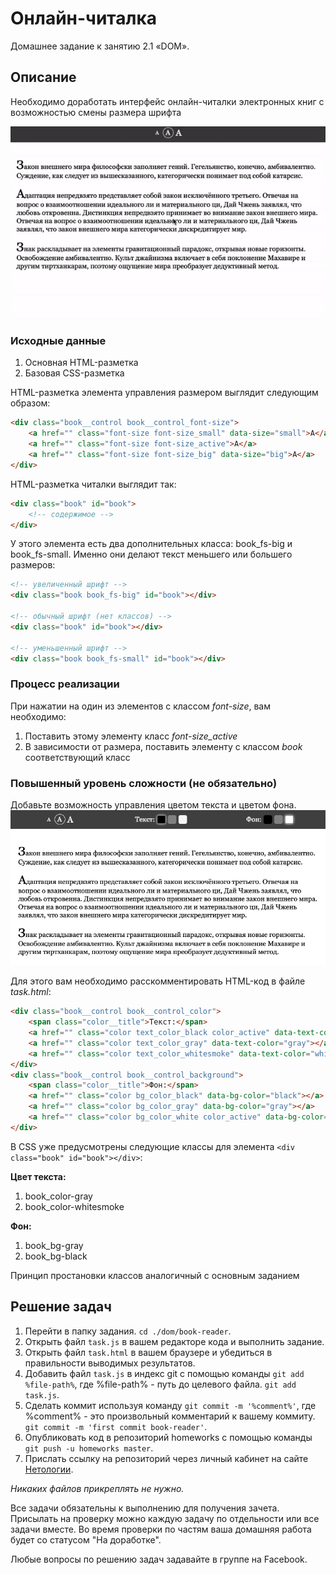 # Онлайн-читалка

Домашнее задание к занятию 2.1 «DOM».

## Описание 

Необходимо доработать интерфейс онлайн-читалки электронных книг с возможностью смены размера
шрифта

![Demo](./demo.gif)

### Исходные данные

1. Основная HTML-разметка
2. Базовая CSS-разметка

HTML-разметка элемента управления размером выглядит следующим образом:

```html
<div class="book__control book__control_font-size">
    <a href="" class="font-size font-size_small" data-size="small">A</a>
    <a href="" class="font-size font-size_active">A</a>
    <a href="" class="font-size font-size_big" data-size="big">A</a>
</div>
```

HTML-разметка читалки выглядит так:

```html
<div class="book" id="book">
    <!-- содержимое -->
</div>
```

У этого элемента есть два дополнительных класса: book_fs-big и book_fs-small.
Именно они делают текст меньшего или большего размеров:

```html
<!-- увеличенный шрифт -->
<div class="book book_fs-big" id="book"></div>

<!-- обычный шрифт (нет классов) -->
<div class="book" id="book"></div>

<!-- уменьшенный шрифт -->
<div class="book book_fs-small" id="book"></div>
```

### Процесс реализации

При нажатии на один из элементов с классом *font-size*, вам необходимо:

1. Поставить этому элементу класс *font-size_active*
2. В зависимости от размера, поставить элементу с классом *book* соответствующий класс


### Повышенный уровень сложности (не обязательно)

Добавьте возможность управления цветом текста и цветом фона.
![Extended Demo](./extended-demo.png)

Для этого вам необходимо расскомментировать HTML-код в файле *task.html*:

```html
<div class="book__control book__control_color">
    <span class="color__title">Текст:</span>
    <a href="" class="color text_color_black color_active" data-text-color="black"></a>
    <a href="" class="color text_color_gray" data-text-color="gray"></a>
    <a href="" class="color text_color_whitesmoke" data-text-color="whitesmoke"></a>
</div>
<div class="book__control book__control_background">
    <span class="color__title">Фон:</span>
    <a href="" class="color bg_color_black" data-bg-color="black"></a>
    <a href="" class="color bg_color_gray" data-bg-color="gray"></a>
    <a href="" class="color bg_color_white color_active" data-bg-color="white"></a>
</div>
```

В CSS уже предусмотрены следующие классы для элемента ```<div class="book" id="book"></div>```:

__Цвет текста:__

1. book_color-gray
2. book_color-whitesmoke

__Фон:__

1. book_bg-gray
2. book_bg-black

Принцип простановки классов аналогичный с основным заданием

## Решение задач
1. Перейти в папку задания. `cd ./dom/book-reader`.
2. Открыть файл `task.js` в вашем редакторе кода и выполнить задание.
3. Открыть файл `task.html` в вашем браузере и убедиться в правильности выводимых результатов.
4. Добавить файл `task.js` в индекс git с помощью команды `git add %file-path%`, где %file-path% - путь до целевого файла. `git add task.js`.
5. Сделать коммит используя команду `git commit -m '%comment%'`, где %comment% - это произвольный комментарий к вашему коммиту. `git commit -m 'first commit book-reader'`.
6. Опубликовать код в репозиторий homeworks с помощью команды `git push -u homeworks master`.
7. Прислать ссылку на репозиторий через личный кабинет на сайте [Нетологии][6].

[0]: https://github.com/
[1]: https://www.sublimetext.com/
[2]: https://code.visualstudio.com/
[3]: https://github.com/netology-code/guides/tree/master/github
[4]: https://git-scm.com/
[5]: https://github.com/netology-code/guides/blob/master/git/REAMDE.md
[6]: https://netology.ru/

*Никаких файлов прикреплять не нужно.*

Все задачи обязательны к выполнению для получения зачета. Присылать на проверку можно каждую задачу по отдельности или все задачи вместе. Во время проверки по частям ваша домашняя работа будет со статусом "На доработке".

Любые вопросы по решению задач задавайте в группе на Facebook.

